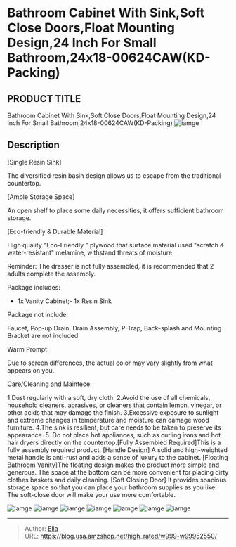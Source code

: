 # Bathroom Cabinet With Sink,Soft Close Doors,Float Mounting Design,24 Inch For Small Bathroom,24x18-00624CAW(KD-Packing)


## PRODUCT TITLE 

Bathroom Cabinet With Sink,Soft Close Doors,Float Mounting Design,24 Inch For Small Bathroom,24x18-00624CAW(KD-Packing)
![iamge](https://b2bfiles1.gigab2b.cn/image/wkseller/9085/20220826_e9cafa0c902b8c4814de79bd134ab551.jpg)

## Description

[Single Resin Sink]

The diversified resin basin design allows us to escape from the traditional countertop.









[Ample Storage Space]

An open shelf to place some daily necessities, it offers sufficient bathroom storage.









[Eco-friendly &amp; Durable Material]



High quality &#34;Eco-Friendly &#34; plywood that surface material used &#34;scratch &amp; water-resistant&#34; melamine, withstand threats of moisture.







Reminder: The dresser is not fully assembled, it is recommended that 2 adults complete the assembly.





Package includes:

- 1x Vanity Cabinet;- 1x Resin Sink



Package not include:

Faucet, Pop-up Drain, Drain Assembly, P-Trap, Back-splash and Mounting Bracket are not included



Warm Prompt:

Due to screen differences, the actual color may vary slightly from what appears on you.






Care/Cleaning and Maintece:

1.Dust regularly with a soft, dry cloth. 2.Avoid the use of all chemicals, household cleaners, abrasives, or cleaners that contain lemon, vinegar, or other acids that may damage the finish. 3.Excessive exposure to sunlight and extreme changes in temperature and moisture can damage wood furniture. 4.The sink is resilient, but care needs to be taken to preserve its appearance. 5. Do not place hot appliances, such as curling irons and hot hair dryers directly on the countertop.[Fully Assembled Required]This is a fully assembly required product.
[Handle Design] A solid and high-weighted metal handle is anti-rust and adds a sense of luxury to the cabinet.
[Floating Bathroom Vanity]The floating design makes the product more simple and generous. The space at the bottom can be more convenient for placing dirty clothes baskets and daily cleaning.
[Soft Closing Door] It provides spacious storage space so that you can place your bathroom supplies as you like. The soft-close door will make your use more comfortable.







![iamge](https://b2bfiles1.gigab2b.cn/image/wkseller/9085/20220919_e4c9c49570cd83826478e9f6595a1950.jpg)
![iamge](https://b2bfiles1.gigab2b.cn/image/wkseller/9085/20220919_6e404354e42aaa0fdce423557d98c04a.jpg)
![iamge](https://b2bfiles1.gigab2b.cn/image/wkseller/9085/20220828_11a6c58c3938fd27ff2435c5af694b89.jpg)
![iamge](https://b2bfiles1.gigab2b.cn/image/wkseller/9085/20230130_e209943df846b26f4ecdc1e28ec6f494.jpg)
![iamge](https://b2bfiles1.gigab2b.cn/image/wkseller/9085/20220906_bdfc786929e2c0c073384de3fe4d5bb9.jpg)
![iamge](https://b2bfiles1.gigab2b.cn/image/wkseller/9085/20230225_399b3707da487803fde621e6deb99089.jpg)
![iamge](https://b2bfiles1.gigab2b.cn/image/wkseller/9085/20220824_430325ff1ff7612bcf66062a22e21f0d.jpg)


---

> Author: [Ella](https://blog.usa.amzshop.net/)  
> URL: https://blog.usa.amzshop.net/high_rated/w999-w99952550/  

